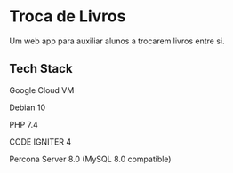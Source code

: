 # Troca de Livros

Um web app para auxiliar alunos a trocarem livros entre si.

## Tech Stack

Google Cloud VM

Debian 10

PHP 7.4

CODE IGNITER 4

Percona Server 8.0 (MySQL 8.0 compatible)
